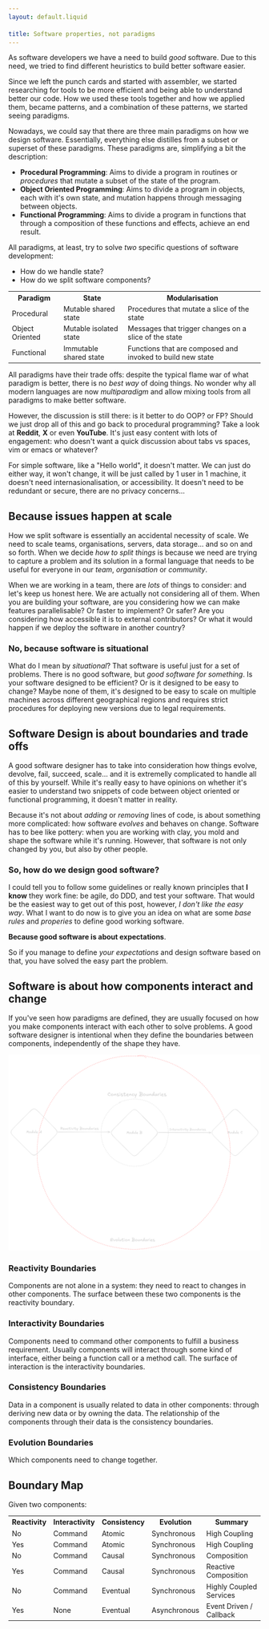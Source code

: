 ```yaml
---
layout: default.liquid

title: Software properties, not paradigms
---
```


As software developers we have a need to build _good_ software. Due to this
need, we tried to find different heuristics to build better software easier.

Since we left the punch cards and started with assembler, we started researching
for tools to be more efficient and being able to understand better our code.
How we used these tools together and how we applied them, became patterns, and
a combination of these patterns, we started seeing paradigms.

Nowadays, we could say that there are three main paradigms on how we design 
software. Essentially, everything else distilles from a subset or superset
of these paradigms. These paradigms are, simplifying a bit the description:

* **Procedural Programming**: Aims to divide a program in routines or _procedures_
that mutate a subset of the state of the program.
* **Object Oriented Programming**: Aims to divide a program in objects, each with
it's own state, and mutation happens through messaging between objects.
* **Functional Programming**: Aims to divide a program in functions that through
a composition of these functions and effects, achieve an end result.

All paradigms, at least, try to solve _two_ specific questions of software development:

* How do we handle state?
* How do we split software components?

<table>			
<tr>
<th>Paradigm</th><th>State</th><th>Modularisation</th>
</tr>
<tr>
<td>Procedural</td><td>Mutable shared state</td><td>Procedures that mutate a slice of the state</td>
</tr>
<tr>
<td>Object Oriented</td><td>Mutable isolated state</td><td>Messages that trigger changes on a slice of the state</td>
</tr>
<tr>
<td>Functional</td><td>Immutable shared state</td><td>Functions that are composed and invoked to build new state</td>
</tr>
</tr>
</table>

All paradigms have their trade offs: despite the typical flame war of what paradigm is better, there is no
_best way_ of doing things. No wonder why all modern languages are now _multiparadigm_ and allow mixing
tools from all paradigms to make better software.

However, the discussion is still there: is it better to do OOP? or FP? Should we just
drop all of this and go back to procedural programming? Take a look at **Reddit**, **X** or
even **YouTube**. It's just easy content with lots of engagement: who doesn't want a quick discussion about
tabs vs spaces, vim or emacs or whatever?

For simple software, like a "Hello world", it doesn't matter. We can just do either way, it won't change,
it will be just called by 1 user in 1 machine, it doesn't need internasionalisation, or accessibility. It doesn't need
to be redundant or secure, there are no privacy concerns...

## Because issues happen at scale

How we split software is essentially an accidental necessity of scale. We need to scale teams, organisations, servers, data
storage... and so on and so forth. When we decide _how to split things_ is because we need are trying to capture a problem
and its solution in a formal language that needs to be useful for everyone in our _team_, _organisation_ or _community_.

When we are working in a team, there are _lots_ of things to consider: and let's keep us honest here. We are actually not
considering all of them. When you are building your software, are you considering how we can make features parallelisable?
Or faster to implement? Or safer? Are you considering how accessible it is to external contributors? Or what it would happen
if we deploy the software in another country?

### No, because software is situational

What do I mean by _situational_? That software is useful just for a set of problems. There is no good software, but
_good software for something_. Is your software designed to be efficient? Or is it designed to be easy to change? Maybe
none of them, it's designed to be easy to scale on multiple machines across different geographical regions and requires
strict procedures for deploying new versions due to legal requirements.

## Software Design is about boundaries and trade offs

A good software designer has to take into consideration how things evolve, devolve, fail, succeed, scale... and it is
extremelly complicated to handle all of this by yourself. While it's really easy to have opinions on whether it's easier
to understand two snippets of code between object oriented or functional programming, it doesn't matter in reality.

Because it's not about _adding_ or _removing_ lines of code, is about something more complicated: how software _evolves_
and behaves on change. Software has to bee like pottery: when you are working with clay, you mold and shape the software
while it's running. However, that software is not only changed by you, but also by other people.

### So, how do we design good software?

I could tell you to follow some guidelines or really known principles that **I know** they work fine: be agile, do DDD,
and test your software. That would be the easiest way to get out of this post, however, _I don't like the easy way_. What
I want to do now is to give you an idea on what are some _base rules_ and _properies_ to define good working software.

**Because good software is about expectations**.

So if you manage to define _your expectations_ and design software based on that, you have solved the easy part the problem.

## Software is about how components interact and change

If you've seen how paradigms are defined, they are usually focused on how you make components interact with each other to
solve problems. A good software designer is intentional when they define the boundaries between components, independently
of the shape they have.

![Module Boundaries](/static/posts/2025-03-25-software-properties/boundaries.png)

### Reactivity Boundaries

Components are not alone in a system: they need to react to changes in other components. The surface between
these two components is the reactivity boundary.

### Interactivity Boundaries

Components need to command other components to fulfill a business requirement. Usually components will
interact through some kind of interface, either being a function call or a method call. The surface
of interaction is the interactivity boundaries.

### Consistency Boundaries

Data in a component is usually related to data in other components: through deriving new data or by
owning the data. The relationship of the components through their data is the consistency boundaries.

### Evolution Boundaries

Which components need to change together.

## Boundary Map

Given two components:

<table>
<tr>
<th>Reactivity</th><th>Interactivity</th><th>Consistency</th><th>Evolution</th><th>Summary</th>
</tr>
<tr>
<td>No</td><td>Command</td><td>Atomic</td><td>Synchronous</td><td>High Coupling</td>
</tr>
<tr>
<td>Yes</td><td>Command</td><td>Atomic</td><td>Synchronous</td><td>High Coupling</td>
</tr>
<td>No</td><td>Command</td><td>Causal</td><td>Synchronous</td><td>Composition</td>
</tr>
<tr>
<td>Yes</td><td>Command</td><td>Causal</td><td>Synchronous</td><td>Reactive Composition</td>
</tr>
<tr>
<td>No</td><td>Command</td><td>Eventual</td><td>Synchronous</td><td>Highly Coupled Services</td>
</tr>
<tr>
<td>Yes</td><td>None</td><td>Eventual</td><td>Asynchronous</td><td>Event Driven / Callback</td>
</tr>
</tr>
</table>
